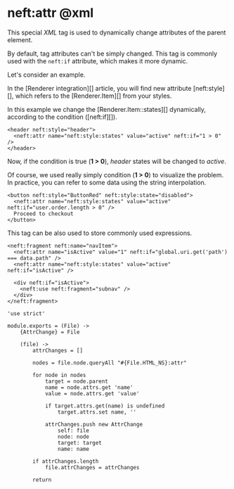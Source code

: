 neft:attr @xml
==============

This special *XML* tag is used to dynamically change attributes of the parent element.

By default, tag attributes can't be simply changed.
This tag is commonly used with the `neft:if` attribute, which makes it more dynamic.

Let's consider an example.

In the [Renderer integration][] article, you will find new attribute [neft:style][], which
refers to the [Renderer.Item][] from your styles.

In this example we change the [Renderer.Item::states][] dynamically, according to the
condition ([neft:if][]).

```
<header neft:style="header">
  <neft:attr name="neft:style:states" value="active" neft:if="1 > 0" />
</header>
```

Now, if the condition is true (**1 > 0**), *header* states will be changed to *active*.

Of course, we used really simply condition (**1 > 0**) to visualize the problem.
In practice, you can refer to some data using the string interpolation.

```
<button neft:style="ButtonRed" neft:style:state="disabled">
  <neft:attr name="neft:style:states" value="active" neft:if="user.order.length > 0" />
  Proceed to checkout
</button>
```

This tag can be also used to store commonly used expressions.

```
<neft:fragment neft:name="navItem">
  <neft:attr name="isActive" value="1" neft:if="global.uri.get('path') === data.path" />
  <neft:attr name="neft:style:states" value="active" neft:if="isActive" />

  <div neft:if="isActive">
    <neft:use neft:fragment="subnav" />
  </div>
</neft:fragment>
```

	'use strict'

	module.exports = (File) ->
		{AttrChange} = File

		(file) ->
			attrChanges = []

			nodes = file.node.queryAll "#{File.HTML_NS}:attr"

			for node in nodes
				target = node.parent
				name = node.attrs.get 'name'
				value = node.attrs.get 'value'

				if target.attrs.get(name) is undefined
					target.attrs.set name, ''

				attrChanges.push new AttrChange
					self: file
					node: node
					target: target
					name: name

			if attrChanges.length
				file.attrChanges = attrChanges

			return
